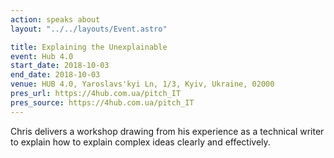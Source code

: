 ```yaml
---
action: speaks about
layout: "../../layouts/Event.astro"

title: Explaining the Unexplainable
event: Hub 4.0
start_date: 2018-10-03
end_date: 2018-10-03
venue: HUB 4.0, Yaroslavs'kyi Ln, 1/3, Kyiv, Ukraine, 02000
pres_url: https://4hub.com.ua/pitch_IT
pres_source: https://4hub.com.ua/pitch_IT
---
```


Chris delivers a workshop drawing from his experience as a technical writer to explain how to explain complex ideas clearly and effectively.
